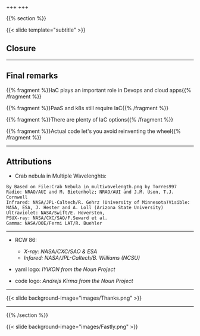 +++
+++

{{% section %}}

{{< slide template="subtitle" >}}

## Closure

---

## Final remarks

{{% fragment %}}IaC plays an important role in Devops and cloud apps{{% /fragment %}}

{{% fragment %}}PaaS and k8s still require IaC{{% /fragment %}}

{{% fragment %}}There are plenty of IaC options{{% /fragment %}}

{{% fragment %}}Actual code let's you avoid reinventing the wheel{{% /fragment %}}

---

## Attributions

* Crab nebula in Multiple Wavelenghts:

```text
By Based on File:Crab Nebula in multiwavelength.png by Torres997
Radio: NRAO/AUI and M. Bietenholz; NRAO/AUI and J.M. Uson, T.J. Cornwell
Infrared: NASA/JPL-Caltech/R. Gehrz (University of Minnesota)Visible: NASA, ESA, J. Hester and A. Loll (Arizona State University)
Ultraviolet: NASA/Swift/E. Hoversten,
PSUX-ray: NASA/CXC/SAO/F.Seward et al.
Gamma: NASA/DOE/Fermi LAT/R. Buehler
```

---

* RCW 86:
  * *X-ray: NASA/CXC/SAO & ESA*
  * *Infared: NASA/JPL-Caltech/B. Williams (NCSU)*

* yaml logo: *IYIKON from the Noun Project*

* code logo: *Andrejs Kirma from the Noun Project*

---

{{< slide background-image="images/Thanks.png" >}}

---

{{% /section %}}

{{< slide background-image="images/Fastly.png" >}}
